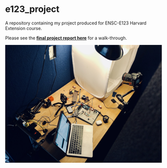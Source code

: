 # e123_project  
A repository containing my project produced for ENSC-E123 Harvard Extension course.<br>

Please see the **[final project report here](https://github.com/tsavas/e123_project/blob/master/reports/2020-05-09_project_final_report.pdf)** for a walk-through.<br>

![Test](https://github.com/tsavas/e123_project/blob/master/pictures/IMG_8151.jpg "Test Title")

